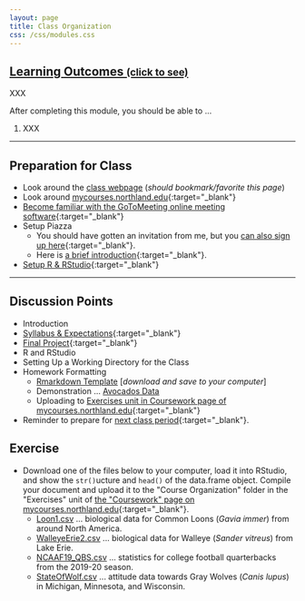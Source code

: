 ```yaml
---
layout: page
title: Class Organization
css: /css/modules.css
---
```


<div class="panel-group-ILOs">
  <div class="panel panel-default">
    <div class="panel-heading">
      <h2 class="panel-title">
        <a data-toggle="collapse" href="#ILOs">Learning Outcomes <small>(click to see)</small></a>
      </h2>
    </div>
    <div id="ILOs" class="panel-collapse collapse">
      <div class="panel-body">
XXX
<p>After completing this module, you should be able to ...</p>

<ol>
  <li>XXX</li>
</ol>
      </div>
    </div>
  </div>
</div>

----

## Preparation for Class

* Look around the [class webpage](https://derekogle.com/NCGraphing/) (*should bookmark/favorite this page*)
* Look around [mycourses.northland.edu](https://mycourses.northland.edu/ICS/Academics/MTH/MTH__250/2019_30-MTH__250-01/){:target="_blank"}
* [Become familiar with the GoToMeeting online meeting software](http://derekogle.com/NCGraphing/resources/Synchronous_Videos_GTM){:target="_blank"}
* Setup Piazza
  * You should have gotten an invitation from me, but you [can also sign up here](https://piazza.com/northland/spring2020/mth250){:target="_blank"}.
  * Here is [a brief introduction](https://www.youtube.com/watch?v=j7I_T3p-NPE){:target="_blank"}.
* [Setup R & RStudio](Setup/R_RStudio){:target="_blank"}

----

## Discussion Points

* Introduction
* [Syllabus & Expectations](../resources/Syllabus-Current){:target="_blank"}
* [Final Project](../resources/Syllabus-Current.html#final-project){:target="_blank"}
* R and RStudio
* Setting Up a Working Directory for the Class
* Homework Formatting
  * [Rmarkdown Template](https://raw.githubusercontent.com/droglenc/NCGraphing/gh-pages/modules/Setup/TEMPLATE.Rmd) [*download and save to your computer*]
  * Demonstration ...  [Avocados Data](https://raw.githubusercontent.com/droglenc/NCData/master/Avocados.csv)
  * Uploading to [Exercises unit in Coursework page of mycourses.northland.edu](https://mycourses.northland.edu/ICS/Academics/MTH/MTH__250/2019_30-MTH__250-01/Coursework.jnz){:target="_blank"}
* Reminder to prepare for [next class period](Intro1){:target="_blank"}.

## Exercise
* Download one of the files below to your computer, load it into RStudio, and show the `str()`ucture and `head()` of the data.frame object. Compile your document and upload it to the "Course Organization" folder in the "Exercises" unit of [the "Coursework" page on mycourses.northland.edu](https://mycourses.northland.edu/ICS/Academics/MTH/MTH__250/2019_30-MTH__250-01/Coursework.jnz){:target="_blank"}.
  * [Loon1.csv](https://raw.githubusercontent.com/droglenc/NCData/master/Loon1.csv) ... biological data for Common Loons (*Gavia immer*) from around North America.
  * [WalleyeErie2.csv](https://raw.githubusercontent.com/droglenc/FSAdata/master/data-raw/WalleyeErie2.csv) ... biological data for Walleye (*Sander vitreus*) from Lake Erie.
  * [NCAAF19_QBS.csv](https://raw.githubusercontent.com/droglenc/NCData/master/NCAAF19_QBS.csv) ... statistics for college football quarterbacks from the 2019-20 season.
  * [StateOfWolf.csv](https://raw.githubusercontent.com/droglenc/NCData/master/StateOfWolf.csv) ... attitude data towards Gray Wolves (*Canis lupus*) in Michigan, Minnesota, and Wisconsin.
